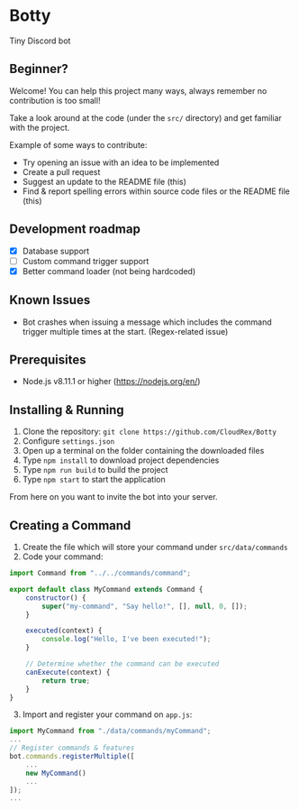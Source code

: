 # Botty
Tiny Discord bot

## Beginner?
Welcome! You can help this project many ways, always remember no contribution is too small!

Take a look around at the code (under the `src/` directory) and get familiar with the project.

Example of some ways to contribute:

* Try opening an issue with an idea to be implemented
* Create a pull request
* Suggest an update to the README file (this)
* Find & report spelling errors within source code files or the README file (this)

## Development roadmap
* [X] Database support
* [ ] Custom command trigger support
* [X] Better command loader (not being hardcoded)

## Known Issues
* Bot crashes when issuing a message which includes the command trigger multiple times at the start. (Regex-related issue)

## Prerequisites
* Node.js v8.11.1 or higher (https://nodejs.org/en/)

## Installing & Running
1. Clone the repository: `git clone https://github.com/CloudRex/Botty`
2. Configure `settings.json`
3. Open up a terminal on the folder containing the downloaded files
4. Type `npm install` to download project dependencies
5. Type `npm run build` to build the project
6. Type `npm start` to start the application

From here on you want to invite the bot into your server.

## Creating a Command
1. Create the file which will store your command under `src/data/commands`
2. Code your command:

```javascript
import Command from "../../commands/command";

export default class MyCommand extends Command {
    constructor() {
        super("my-command", "Say hello!", [], null, 0, []);
    }

    executed(context) {
        console.log("Hello, I've been executed!");
    }

    // Determine whether the command can be executed
    canExecute(context) {
        return true;
    }
}
```

3. Import and register your command on `app.js`:
```javascript
import MyCommand from "./data/commands/myCommand";
...
// Register commands & features
bot.commands.registerMultiple([
    ...
    new MyCommand()
    ...
]);
...
```
